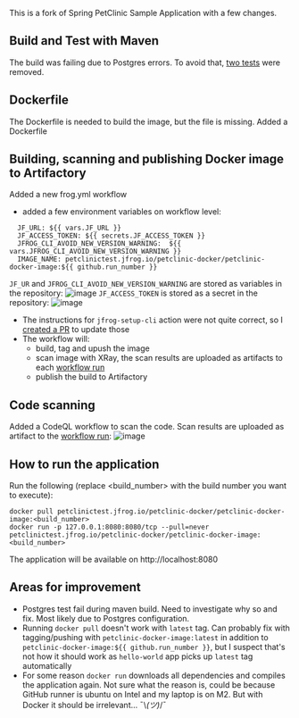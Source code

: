 This is a fork of Spring PetClinic Sample Application with a few changes.

## Build and Test with Maven
The build was failing due to Postgres errors. To avoid that, [two tests](https://github.com/andrekolodochka/spring-petclinic/blob/main/src/test/java/org/springframework/samples/petclinic/PostgresIntegrationTests.java#L81) were removed.

## Dockerfile
The Dockerfile is needed to build the image, but the file is missing.
Added a Dockerfile

## Building, scanning and publishing Docker image to Artifactory
Added a new frog.yml workflow
- added a few environment variables on workflow level:
```env:
  JF_URL: ${{ vars.JF_URL }}
  JF_ACCESS_TOKEN: ${{ secrets.JF_ACCESS_TOKEN }}
  JFROG_CLI_AVOID_NEW_VERSION_WARNING:  ${{ vars.JFROG_CLI_AVOID_NEW_VERSION_WARNING }}
  IMAGE_NAME: petclinictest.jfrog.io/petclinic-docker/petclinic-docker-image:${{ github.run_number }}
  ```
`JF_UR` and `JFROG_CLI_AVOID_NEW_VERSION_WARNING` are stored as variables in the repository:
![image](https://github.com/andrekolodochka/spring-petclinic/assets/59625655/62640cc8-9b0d-4b6a-8f75-d04a5e1558c9)
`JF_ACCESS_TOKEN` is stored as a secret in the repository:
![image](https://github.com/andrekolodochka/spring-petclinic/assets/59625655/551c0aae-f585-439c-bab2-78936ebad346)

- The instructions for `jfrog-setup-cli` action were not quite correct, so I [created a PR](https://github.com/jfrog/setup-jfrog-cli/pull/114) to update those
- The workflow will:
  - build, tag and upush the image
  - scan image with XRay, the scan results are uploaded as artifacts to each [workflow run](https://github.com/andrekolodochka/spring-petclinic/actions/workflows/jfrog.yml)
  - publish the build to Artifactory

## Code scanning
Added a CodeQL workflow to scan the code. Scan results are uploaded as artifact to the [workflow run](https://github.com/andrekolodochka/spring-petclinic/actions/workflows/codeql.yml):
![image](https://github.com/andrekolodochka/spring-petclinic/assets/59625655/18abdfdd-75d5-4569-b890-f0a6f5df3cc4)

## How to run the application
Run the following (replace <build_number> with the build number you want to execute):
```
docker pull petclinictest.jfrog.io/petclinic-docker/petclinic-docker-image:<build_number>
docker run -p 127.0.0.1:8080:8080/tcp --pull=never  petclinictest.jfrog.io/petclinic-docker/petclinic-docker-image:<build_number>
```
The application will be available on http://localhost:8080

## Areas for improvement
- Postgres test fail during maven build. Need to investigate why so and fix. Most likely due to Postgres configuration.
- Running `docker pull` doesn't work with `latest` tag. Can probably fix with tagging/pushing with `petclinic-docker-image:latest` in addition to `petclinic-docker-image:${{ github.run_number }}`, but I suspect that's not how it should work as `hello-world` app picks up `latest` tag automatically
- For some reason `docker run` downloads all dependencies and compiles the application again. Not sure what the reason is, could be because GitHub runner is ubuntu on Intel and my laptop is on M2. But with Docker it should be irrelevant... ¯\\_(ツ)_/¯ 

